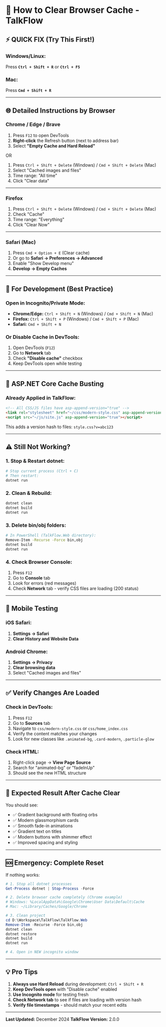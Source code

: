 # 🔄 How to Clear Browser Cache - TalkFlow

## ⚡ QUICK FIX (Try This First!)

### Windows/Linux:
Press **`Ctrl + Shift + R`** or **`Ctrl + F5`**

### Mac:
Press **`Cmd + Shift + R`**

---

## 🌐 Detailed Instructions by Browser

### **Chrome / Edge / Brave**
1. Press `F12` to open DevTools
2. **Right-click** the Refresh button (next to address bar)
3. Select **"Empty Cache and Hard Reload"**

OR

1. Press `Ctrl + Shift + Delete` (Windows) / `Cmd + Shift + Delete` (Mac)
2. Select "Cached images and files"
3. Time range: "All time"
4. Click "Clear data"

---

### **Firefox**
1. Press `Ctrl + Shift + Delete` (Windows) / `Cmd + Shift + Delete` (Mac)
2. Check "Cache"
3. Time range: "Everything"
4. Click "Clear Now"

---

### **Safari (Mac)**
1. Press `Cmd + Option + E` (Clear cache)
2. Or go to **Safari → Preferences → Advanced**
3. Enable "Show Develop menu"
4. **Develop → Empty Caches**

---

## 🚀 For Development (Best Practice)

### Open in Incognito/Private Mode:
- **Chrome/Edge:** `Ctrl + Shift + N` (Windows) / `Cmd + Shift + N` (Mac)
- **Firefox:** `Ctrl + Shift + P` (Windows) / `Cmd + Shift + P` (Mac)
- **Safari:** `Cmd + Shift + N`

### Or Disable Cache in DevTools:
1. Open DevTools (`F12`)
2. Go to **Network** tab
3. Check **"Disable cache"** checkbox
4. Keep DevTools open while testing

---

## 🔧 ASP.NET Core Cache Busting

### Already Applied in TalkFlow:
```html
<!-- All CSS/JS files have asp-append-version="true" -->
<link rel="stylesheet" href="~/css/modern-style.css" asp-append-version="true" />
<script src="~/js/site.js" asp-append-version="true"></script>
```

This adds a version hash to files: `style.css?v=abc123`

---

## ⚠️ Still Not Working?

### 1. Stop & Restart dotnet:
```bash
# Stop current process (Ctrl + C)
# Then restart:
dotnet run
```

### 2. Clean & Rebuild:
```bash
dotnet clean
dotnet build
dotnet run
```

### 3. Delete bin/obj folders:
```bash
# In PowerShell (TalkFlow.Web directory):
Remove-Item -Recurse -Force bin,obj
dotnet build
dotnet run
```

### 4. Check Browser Console:
1. Press `F12`
2. Go to **Console** tab
3. Look for errors (red messages)
4. Check **Network** tab - verify CSS files are loading (200 status)

---

## 📱 Mobile Testing

### iOS Safari:
1. **Settings → Safari**
2. **Clear History and Website Data**

### Android Chrome:
1. **Settings → Privacy**
2. **Clear browsing data**
3. Select "Cached images and files"

---

## ✅ Verify Changes Are Loaded

### Check in DevTools:
1. Press `F12`
2. Go to **Sources** tab
3. Navigate to `css/modern-style.css` or `css/home_index.css`
4. Verify the content matches your changes
5. Look for new classes like `.animated-bg`, `.card-modern`, `.particle-glow`

### Check HTML:
1. Right-click page → **View Page Source**
2. Search for "animated-bg" or "fadeInUp"
3. Should see the new HTML structure

---

## 🎯 Expected Result After Cache Clear

You should see:
- ✅ Gradient background with floating orbs
- ✅ Modern glassmorphism cards
- ✅ Smooth fade-in animations
- ✅ Gradient text on titles
- ✅ Modern buttons with shimmer effect
- ✅ Improved spacing and styling

---

## 🆘 Emergency: Complete Reset

If nothing works:

```powershell
# 1. Stop all dotnet processes
Get-Process dotnet | Stop-Process -Force

# 2. Delete browser cache completely (Chrome example)
# Windows: %LocalAppData%\Google\Chrome\User Data\Default\Cache
# Mac: ~/Library/Caches/Google/Chrome

# 3. Clean project
cd D:\Workspace\TalkFlow\TalkFlow.Web
Remove-Item -Recurse -Force bin,obj
dotnet clean
dotnet restore
dotnet build
dotnet run

# 4. Open in NEW incognito window
```

---

## 💡 Pro Tips

1. **Always use Hard Reload** during development: `Ctrl + Shift + R`
2. **Keep DevTools open** with "Disable cache" enabled
3. **Use Incognito mode** for testing fresh
4. **Check Network tab** to see if files are loading with version hash
5. **Verify file timestamps** - should match your recent edits

---

**Last Updated:** December 2024
**TalkFlow Version:** 2.0.0
